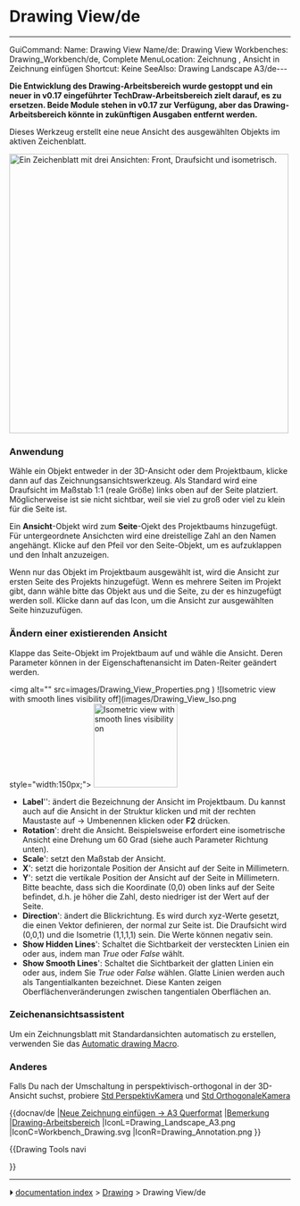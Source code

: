 # Drawing View/de
---
 GuiCommand:
   Name: Drawing View
   Name/de: Drawing View
   Workbenches: Drawing_Workbench/de, Complete
   MenuLocation: Zeichnung , Ansicht in Zeichnung einfügen
   Shortcut: Keine
   SeeAlso: Drawing Landscape A3/de---


**Die Entwicklung des Drawing-Arbeitsbereich wurde gestoppt und ein neuer in v0.17 eingeführter TechDraw-Arbeitsbereich zielt darauf, es zu ersetzen. Beide Module stehen in v0.17 zur Verfügung, aber das Drawing-Arbeitsbereich könnte in zukünftigen Ausgaben entfernt werden.**

Dieses Werkzeug erstellt eine neue Ansicht des ausgewählten Objekts im aktiven Zeichenblatt.

<img alt="Ein Zeichenblatt mit drei Ansichten: Front, Draufsicht und isometrisch." src=images/Drawing_Views.png  style="width:500px;">

### Anwendung

Wähle ein Objekt entweder in der 3D-Ansicht oder dem Projektbaum, klicke dann auf das Zeichnungsansichtswerkzeug. Als Standard wird eine Draufsicht im Maßstab 1:1 (reale Größe) links oben auf der Seite platziert. Möglicherweise ist sie nicht sichtbar, weil sie viel zu groß oder viel zu klein für die Seite ist.

Ein **Ansicht**-Objekt wird zum **Seite**-Ojekt des Projektbaums hinzugefügt. Für untergeordnete Ansichcten wird eine dreistellige Zahl an den Namen angehängt. Klicke auf den Pfeil vor den Seite-Objekt, um es aufzuklappen und den Inhalt anzuzeigen.

Wenn nur das Objekt im Projektbaum ausgewählt ist, wird die Ansicht zur ersten Seite des Projekts hinzugefügt. Wenn es mehrere Seiten im Projekt gibt, dann wähle bitte das Objekt aus und die Seite, zu der es hinzugefügt werden soll. Klicke dann auf das Icon, um die Ansicht zur ausgewählten Seite hinzuzufügen.

### Ändern einer existierenden Ansicht 

Klappe das Seite-Objekt im Projektbaum auf und wähle die Ansicht. Deren Parameter können in der Eigenschaftenansicht im Daten-Reiter geändert werden.

<img alt="" src=images/Drawing_View_Properties.png‎ ) ![Isometric view with smooth lines visibility off](images/Drawing_View_Iso.png‎  style="width:150px;"> <img alt="Isometric view with smooth lines visibility on" src=images/Drawing_View_Iso_SmoothLines.png‎‎  style="width:150px;">

-   **Label**\'\': ändert die Bezeichnung der Ansicht im Projektbaum. Du kannst auch auf die Ansicht in der Struktur klicken und mit der rechten Maustaste auf → Umbenennen klicken oder **F2** drücken.
-   **Rotation**\': dreht die Ansicht. Beispielsweise erfordert eine isometrische Ansicht eine Drehung um 60 Grad (siehe auch Parameter Richtung unten).
-   **Scale**\': setzt den Maßstab der Ansicht.
-   **X**\': setzt die horizontale Position der Ansicht auf der Seite in Millimetern.
-   **Y**\': setzt die vertikale Position der Ansicht auf der Seite in Millimetern. Bitte beachte, dass sich die Koordinate (0,0) oben links auf der Seite befindet, d.h. je höher die Zahl, desto niedriger ist der Wert auf der Seite.
-   **Direction**\': ändert die Blickrichtung. Es wird durch xyz-Werte gesetzt, die einen Vektor definieren, der normal zur Seite ist. Die Draufsicht wird (0,0,1) und die Isometrie (1,1,1,1) sein. Die Werte können negativ sein.
-   **Show Hidden Lines**\': Schaltet die Sichtbarkeit der versteckten Linien ein oder aus, indem man *True* oder *False* wählt.
-   **Show Smooth Lines**\': Schaltet die Sichtbarkeit der glatten Linien ein oder aus, indem Sie *True* oder *False* wählen. Glatte Linien werden auch als Tangentialkanten bezeichnet. Diese Kanten zeigen Oberflächenveränderungen zwischen tangentialen Oberflächen an.

### Zeichenansichtsassistent

Um ein Zeichnungsblatt mit Standardansichten automatisch zu erstellen, verwenden Sie das [Automatic drawing Macro](Macro_Automatic_drawing.md). 

### Anderes

Falls Du nach der Umschaltung in perspektivisch-orthogonal in der 3D-Ansicht suchst, probiere [Std PerspektivKamera](Std_PerspectiveCamera/de.md) und [Std OrthogonaleKamera](Std_OrthographicCamera/de.md)


{{docnav/de
|[Neue Zeichnung einfügen → A3 Querformat](Drawing_Landscape_A3/de.md)
|[Bemerkung](Drawing_Annotation/de.md)
|[Drawing-Arbeitsbereich](Drawing_Workbench/de.md)
|IconL=Drawing_Landscape_A3.png
|IconC=Workbench_Drawing.svg
|IconR=Drawing_Annotation.png
}}


{{Drawing Tools navi

}}



---
⏵ [documentation index](../README.md) > [Drawing](Category_Drawing.md) > Drawing View/de
